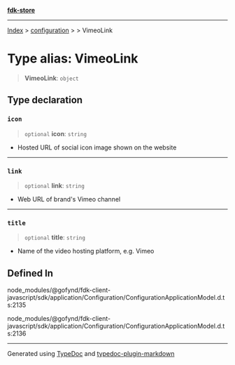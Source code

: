 [**fdk-store**](../../../README.md)
***

[Index](../../../API.md) > [configuration](../../README.md) > [<internal>](../README.md) > VimeoLink

# Type alias: VimeoLink

> **VimeoLink**: `object`

## Type declaration

### `icon`

> `optional` **icon**: `string`

- Hosted URL of social icon image shown on the website

***

### `link`

> `optional` **link**: `string`

- Web URL of brand's Vimeo channel

***

### `title`

> `optional` **title**: `string`

- Name of the video hosting platform, e.g. Vimeo

## Defined In

node\_modules/@gofynd/fdk-client-javascript/sdk/application/Configuration/ConfigurationApplicationModel.d.ts:2135

node\_modules/@gofynd/fdk-client-javascript/sdk/application/Configuration/ConfigurationApplicationModel.d.ts:2136

***
Generated using [TypeDoc](https://typedoc.org/) and [typedoc-plugin-markdown](https://www.npmjs.com/package/typedoc-plugin-markdown)
